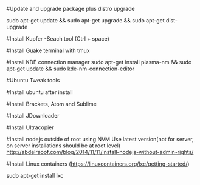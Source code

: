 #Update and upgrade package plus distro upgrade 

sudo apt-get update   &&    sudo apt-get upgrade  &&   sudo apt-get dist-upgrade

#Install Kupfer -Seach tool (Ctrl + space)

#Install Guake terminal with tmux

#Install KDE connection manager
sudo apt-get install plasma-nm   &&   sudo apt-get update   &&   sudo kde-nm-connection-editor

#Ubuntu Tweak tools

#Install ubuntu after install

#Install Brackets, Atom and Sublime

#Install JDownloader

#Install Ultracopier

#Install nodejs outside of root using NVM
Use latest version(not for server, on server installations should be at root level)
http://abdelraoof.com/blog/2014/11/11/install-nodejs-without-admin-rights/

#Install Linux containers 
(https://linuxcontainers.org/lxc/getting-started/)

sudo apt-get install lxc




